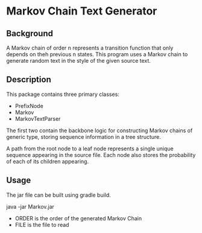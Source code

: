 # Markov Chain Text Generator

## Background

A Markov chain of order n represents a transition
function that only depends on theh previous n states.
This program uses a Markov chain to generate random
text in the style of the given source text.

## Description

This package contains three primary classes:

- PrefixNode
- Markov
- MarkovTextParser

The first two contain the backbone logic for constructing
Markov chains of generic type, storing sequence information
in a tree structure.

A path from the root node to a leaf node represents a single
unique sequence appearing in the source file. Each node also
stores the probability of each of its children appearing.

## Usage

The jar file can be built using gradle build.

java -jar Markov.jar <ORDER> <FILE>

- ORDER is the order of the generated Markov Chain
- FILE is the file to read
